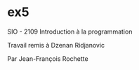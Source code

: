 # ex5

SIO - 2109 Introduction à la programmation

Travail remis à Dzenan Ridjanovic

Par Jean-François Rochette
